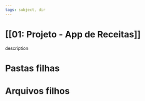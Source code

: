 ```yaml
---
tags: subject, dir
---
```


# [[01: Projeto - App de Receitas]]

description

# Pastas filhas



# Arquivos filhos


